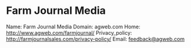 
# Farm Journal Media

Name: Farm Journal Media
Domain: agweb.com
Home: http://www.agweb.com/farmjournal/
Privacy_policy: http://farmjournalsales.com/privacy-policy/
Email: feedback@agweb.com
